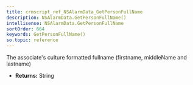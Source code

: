 ```yaml
---
title: crmscript_ref_NSAlarmData_GetPersonFullName
description: NSAlarmData.GetPersonFullName()
intellisense: NSAlarmData.GetPersonFullName
sortOrder: 664
keywords: GetPersonFullName()
so.topic: reference
---
```



The associate's culture formatted fullname (firstname, middleName and lastname)



* **Returns:** String


